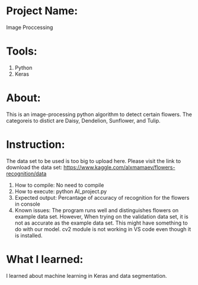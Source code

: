 # Project Name: 
Image Proccessing

# Tools:
1. Python
2. Keras

# About:
This is an image-processing python algorithm to detect certain flowers. 
The categoreis to distict are Daisy, Dendelion, Sunflower, and Tulip.

# Instruction: 
The data set to be used is too big to upload here. Please visit the link to download the data set: https://www.kaggle.com/alxmamaev/flowers-recognition/data

1. How to compile: No need to compile
2. How to execute: python AI_project.py
3. Expected output: Percantage of accuracy of recognition for the flowers in console
4. Known issues: The program runs well and distinguishes flowers on example data set. However,
When trying on the validation data set, it is not as accurate as the example data set. This might have
something to do with our model. cv2 module is not working in VS code even though it is installed. 

# What I learned:
I learned about machine learning in Keras and data segmentation. 
